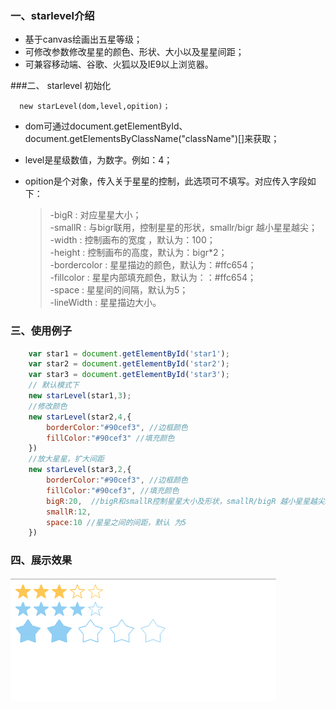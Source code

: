 ### 一、starlevel介绍
- 基于canvas绘画出五星等级；
- 可修改参数修改星星的颜色、形状、大小以及星星间距；
- 可兼容移动端、谷歌、火狐以及IE9以上浏览器。

###二、 starlevel 初始化

    
      new starLevel(dom,level,opition)；
    
 
- dom可通过document.getElementById、document.getElementsByClassName("className")[]来获取；
- level是星级数值，为数字。例如：4；
- opition是个对象，传入关于星星的控制，此选项可不填写。对应传入字段如下：
	
  >-bigR :  对应星星大小；  
  >-smallR :   与bigr联用，控制星星的形状，smallr/bigr 越小星星越尖；  
	>-width :  控制画布的宽度 ，默认为：100；  
  >-height :  控制画布的高度，默认为：bigr*2；  
  >-bordercolor : 星星描边的颜色，默认为：#ffc654；  
  >-fillcolor :  星星内部填充颜色，默认为：：#ffc654；  
  >-space : 星星间的间隔，默认为5；  
  >-lineWidth :  星星描边大小。

### 三、使用例子

```javascript
	var star1 = document.getElementById('star1');
	var star2 = document.getElementById('star2');
	var star3 = document.getElementById('star3');
	// 默认模式下
	new starLevel(star1,3);
	//修改颜色
	new starLevel(star2,4,{
		borderColor:"#90cef3", //边框颜色
		fillColor:"#90cef3" //填充颜色
	})
	//放大星星，扩大间距
	new starLevel(star3,2,{
		borderColor:"#90cef3", //边框颜色
		fillColor:"#90cef3", //填充颜色
		bigR:20,  //bigR和smallR控制星星大小及形状，smallR/bigR 越小星星越尖。
		smallR:12,
		space:10 //星星之间的间距，默认 为5
	})
```
### 四、展示效果
![](https://github.com/dandelion-Chen/starLevel/raw/master/images/example.png)  
